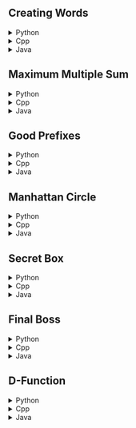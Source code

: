 ## Creating Words

<details>
<summary>Python</summary>

```python
t = int(input())
for _ in range(t):
    s = input().strip()
    t = input().strip()
    print(t[0] + s[1:], s[0] + t[1:])
```

</details>

<details>
<summary>Cpp</summary>

```cpp
#include <bits/stdc++.h>
using namespace std;
#define int long long

signed main() {
    int t;
    cin >> t;
    while (t--) {
        string s, t;
        cin >> s >> t;
        cout << t[0] << s.substr(1) << " " << s[0] << t.substr(1) << endl;
    }
}
```

</details>

<details>
<summary>Java</summary>

```java
import java.util.Scanner;

public class Main {
    public static void main(String[] args) {
        Scanner sc = new Scanner(System.in);
        int t = sc.nextInt();
        sc.nextLine();  // Consume the newline character
        while (t-- > 0) {
            String s = sc.nextLine();
            String t = sc.nextLine();
            System.out.println(t.charAt(0) + s.substring(1) + " " + s.charAt(0) + t.substring(1));
        }
    }
}
```

</details>

## Maximum Multiple Sum

<details>
<summary>Python</summary>

```python
t = int(input())
for _ in range(t):
    n = int(input())
    ans = 0
    res = 0
    for i in range(2, n + 1):
        sum_multiples = sum(range(i, n + 1, i))
        if sum_multiples > ans:
            res = i
            ans = sum_multiples
    print(res)
```

</details>

<details>
<summary>Cpp</summary>

```cpp
#include<bits/stdc++.h>
using namespace std;
#define int long long

signed main() {
    int t;
    cin>>t;
    while(t--) {
        int n;
        cin>>n;
        int ans=0,res=0;
        for(int i=2;i<=n;i++) {
            int sum=0;
            for(int j=i;j<=n;j+=i) sum+=j;
            if(sum>ans) {
                res=i;
                ans=sum;
            }
        }
        cout<<res<<endl;
    }
}
```

</details>

<details>
<summary>Java</summary>

```java
import java.util.Scanner;

public class Main {
    public static void main(String[] args) {
        Scanner sc = new Scanner(System.in);
        int t = sc.nextInt();
        while (t-- > 0) {
            int n = sc.nextInt();
            int ans = 0, res = 0;
            for (int i = 2; i <= n; i++) {
                int sum = 0;
                for (int j = i; j <= n; j += i) sum += j;
                if (sum > ans) {
                    res = i;
                    ans = sum;
                }
            }
            System.out.println(res);
        }
    }
}
```

</details>

## Good Prefixes

<details>
<summary>Python</summary>

```python
t = int(input())
for _ in range(t):
    n = int(input())
    v = list(map(int, input().split()))
    m = {}
    ans = 0
    sum_values = 0
    for i in v:
        sum_values += i
        m[i] = m.get(i, 0) + 1
        if sum_values % 2 != 0:
            continue
        if (sum_values // 2) in m:
            ans += 1
    print(ans)
```

</details>

<details>
<summary>Cpp</summary>

```cpp
#include<bits/stdc++.h>
using namespace std;
#define int long long

signed main() {
    int t;
    cin>>t;
    while(t--) {
        int n;
        cin>>n;
        vector<int> v(n);
        for(auto &i:v) cin>>i;
        map<int,int> m;
        int ans=0;
        int sum=0;
        for(auto i:v) {
            sum+=i;
            m[i]++;
            if(sum%2) continue;
            if(m.count(sum/2)) ans++;
        }
        cout<<ans<<endl;
    }
}
```

</details>

<details>
<summary>Java</summary>

```java
import java.util.*;

public class Main {
    public static void main(String[] args) {
        Scanner sc = new Scanner(System.in);
        int t = sc.nextInt();
        while (t-- > 0) {
            int n = sc.nextInt();
            int[] v = new int[n];
            for (int i = 0; i < n; i++) {
                v[i] = sc.nextInt();
            }
            Map<Integer, Integer> m = new HashMap<>();
            int ans = 0;
            int sum = 0;
            for (int i : v) {
                sum += i;
                m.put(i, m.getOrDefault(i, 0) + 1);
                if (sum % 2 != 0) continue;
                if (m.containsKey(sum / 2)) ans++;
            }
            System.out.println(ans);
        }
    }
}
```

</details>

## Manhattan Circle

<details>
<summary>Python</summary>

```python
import math

t = int(input())
for _ in range(t):
    n, m = map(int, input().split())
    pos = [list(input().strip()) for _ in range(n)]

    m1 = {}
    m2 = {}
    for i in range(n):
        for j in range(m):
            if pos[i][j] == '#':
                m1[i+1] = m1.get(i+1, 0) + 1
                m2[j+1] = m2.get(j+1, 0) + 1

    mid1 = math.ceil(len(m1) / 2.0) - 1
    mid2 = math.ceil(len(m2) / 2.0) - 1

    it1 = list(m1.keys())[mid1]
    it2 = list(m2.keys())[mid2]
    
    print(it1, it2)
```

</details>

<details>
<summary>Cpp</summary>

```cpp
#include<bits/stdc++.h>
using namespace std;
#define int long long

signed main() {
    int t;
    cin>>t;
    while(t--) {
        int n,m;
        cin>>n>>m;
        vector<vector<char>> pos(n,vector<char>(m,'!'));
        for(auto &i:pos) {
            for(auto &j:i) cin>>j;
        }
        map<int,int> m1,m2;
        for(int i=0;i<n;i++) {
            for(int j=0;j<m;j++) {
                if(pos[i][j]=='#') {
                    m1[i+1]++;
                    m2[j+1]++;
                }
            }
        }
        int mid1 = ceil(m1.size() / 2.0) - 1; 
        int mid2 = ceil(m2.size() / 2.0) - 1; 

        auto it1 = m1.begin();
        advance(it1, mid1);
        auto it2 = m2.begin();
        advance(it2, mid2);
        cout << it1->first << " " << it2->first << endl;
    }
}
```

</details>

<details>
<summary>Java</summary>

```java
import java.util.*;

public class Main {
    public static void main(String[] args) {
        Scanner sc = new Scanner(System.in);
        int t = sc.nextInt();
        while (t-- > 0) {
            int n = sc.nextInt();
            int m = sc.nextInt();
            char[][] pos = new char[n][m];
            for (int i = 0; i < n; i++) {
                pos[i] = sc.next().toCharArray();
            }

            Map<Integer, Integer> m1 = new HashMap<>();
            Map<Integer, Integer> m2 = new HashMap<>();
            for (int i = 0; i < n; i++) {
                for (int j = 0; j < m; j++) {
                    if (pos[i][j] == '#') {
                        m1.put(i + 1, m1.getOrDefault(i + 1, 0) + 1);
                        m2.put(j + 1, m2.getOrDefault(j + 1, 0) + 1);
                    }
                }
            }

            List<Integer> m1Keys = new ArrayList<>(m1.keySet());
            List<Integer> m2Keys = new ArrayList<>(m2.keySet());

            Collections.sort(m1Keys);
            Collections.sort(m2Keys);

            int mid1 = (int) Math.ceil(m1Keys.size() / 2.0) - 1;
            int mid2 = (int) Math.ceil(m2Keys.size() / 2.0) - 1;

            System.out.println(m1Keys.get(mid1) + " " + m2Keys.get(mid2));
        }
    }
}
```

</details>

## Secret Box

<details>
<summary>Python</summary>

```python
t = int(input())
for _ in range(t):
    x, y, z, k = map(int, input().split())
    ans = 0
    for i in range(1, x + 1):
        for j in range(1, y + 1):
            if k % (i * j) == 0 and k // (i * j) <= z:
                res = (x - i + 1) * (y - j + 1) * (z - (k // (i * j)) + 1)
                ans = max(ans, res)
    print(ans)
```

</details>

<details>
<summary>Cpp</summary>

```cpp
#include <bits/stdc++.h>
using namespace std;
#define int long long

signed main() {
    int t;
    cin >> t;
    while (t--) {
        int x, y, z, k;
        cin >> x >> y >> z >> k;
        int ans = 0;
        for (int i = 1; i <= x; i++) {
            for (int j = 1; j <= y; j++) {
                if (k % (i * j) == 0 && k / (i * j) <= z) {
                    int res = (x - i + 1) * (y - j + 1) * (z - (k / (i * j)) + 1);
                    if (res > ans) ans = res;
                }
            }
        }
        cout << ans << endl;
    }
}
```

</details>

<details>
<summary>Java</summary>

```java
import java.util.Scanner;

public class Main {
    public static void main(String[] args) {
        Scanner sc = new Scanner(System.in);
        int t = sc.nextInt();
        while (t-- > 0) {
            int x = sc.nextInt();
            int y = sc.nextInt();
            int z = sc.nextInt();
            int k = sc.nextInt();
            long ans = 0;
            for (int i = 1; i <= x; i++) {
                for (int j = 1; j <= y; j++) {
                    if (k % (i * j) == 0 && k / (i * j) <= z) {
                        long res = (long) (x - i + 1) * (y - j + 1) * (z - (k / (i * j)) + 1);
                        ans = Math.max(ans, res);
                    }
                }
            }
            System.out.println(ans);
        }
    }
}
```

</details>

## Final Boss

<details>
<summary>Python</summary>

```python

```

</details>

<details>
<summary>Cpp</summary>

```cpp

```

</details>

<details>
<summary>Java</summary>

```java

```

</details>

## D-Function

<details>
<summary>Python</summary>

```python

```

</details>

<details>
<summary>Cpp</summary>

```cpp

```

</details>

<details>
<summary>Java</summary>

```java

```

</details>
